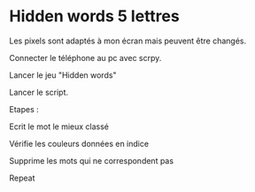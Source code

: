 # Hidden words 5 lettres

Les pixels sont adaptés à mon écran mais peuvent être changés.


Connecter le téléphone au pc avec scrpy.

Lancer le jeu "Hidden words"

Lancer le script.


Etapes :

Ecrit le mot le mieux classé

Vérifie les couleurs données en indice

Supprime les mots qui ne correspondent pas

Repeat
